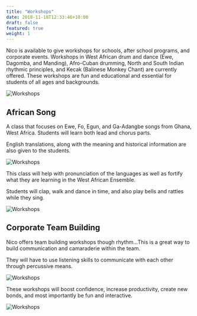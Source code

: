 ```yaml
---
title: "Workshops"
date: 2018-11-18T12:33:46+10:00
draft: false
featured: true
weight: 1
---
```


Nico is available to give workshops for schools, after school programs, and corporate events. 
Workshops in West African drum and dance (Ewe, Dagomba, and Manding), Afro-Cuban 
drumming, North and South Indian rhythmic principles, and Kecak (Balinese Monkey Chant) 
are currently offered. These workshops are fun and educational and essential for students of 
all ages and backgrounds.

![Workshops](/images/workshops/1.jpg)


## African Song

A class that focuses on Ewe, Fo, Egun, and Ga-Adangbe songs from Ghana, West Africa. Students will learn both lead and chorus parts.

English translations, along with the meaning and historical information are also given to the students.

![Workshops](/images/workshops/4.jpg)

This class will help with pronunciation of the languages as well as fortify what they are learning in the West African Ensemble.

Students will clap, walk and dance in time, and also play bells and rattles while they sing.

![Workshops](/images/workshops/2.jpg)

## Corporate Team Building

Nico offers team building workshops though rhythm…This is a great way to build communication and camaraderie within the team. 

They will have to use listening skills to communicate with each other through percussive means. 

![Workshops](/images/workshops/5.jpg)

These workshops will boost confidence, increase productivity, create new bonds, and most importantly be fun and interactive.

![Workshops](/images/workshops/3.jpg)